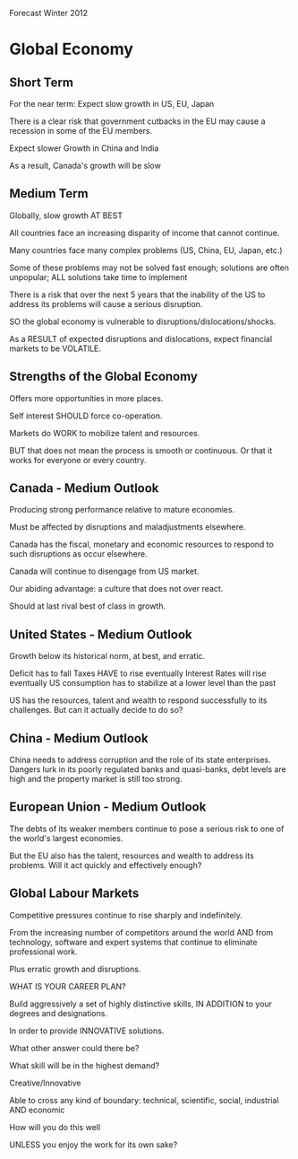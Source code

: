 Forecast Winter 2012

Global Economy
==============

Short Term
----------

For the near term: Expect slow growth in US, EU, Japan

There is a clear risk that government cutbacks in the EU may cause a recession
in some of the EU members.

Expect slower Growth in China and India

As a result, Canada's growth will be slow

Medium Term
-----------

Globally, slow growth AT BEST

All countries face an increasing disparity of income that cannot continue.

Many countries face many complex problems (US, China, EU, Japan, etc.)

Some of these problems may not be solved fast enough; solutions are often
unpopular; ALL solutions take time to implement

There is a risk that over the next 5 years that the inability of the US to
address its problems will cause a serious disruption.

SO the global economy is vulnerable to disruptions/dislocations/shocks.

As a RESULT of expected disruptions and dislocations, expect financial markets
to be VOLATILE.

Strengths of the Global Economy
-------------------------------

Offers more opportunities in more places.

Self interest SHOULD force co-operation.

Markets do WORK to mobilize talent and resources.

BUT that does not mean the process is smooth or continuous. Or that it works for
everyone or every country.

Canada - Medium Outlook
-----------------------

Producing strong performance relative to mature economies.

Must be affected by disruptions and maladjustments elsewhere.

Canada has the fiscal, monetary and economic resources to respond to such
disruptions as occur elsewhere.

Canada will continue to disengage from US market.

Our abiding advantage: a culture that does not over react.

Should at last rival best of class in growth.

United States - Medium Outlook
------------------------------

Growth below its historical norm, at best, and erratic.

Deficit has to fall
Taxes HAVE to rise eventually
Interest Rates will rise eventually
US consumption has to stabilize at a lower level than the past

US has the resources, talent and wealth to respond successfully to its
challenges. But can it actually decide to do so?

China - Medium Outlook
----------------------

China needs to address corruption and the role of its state enterprises. Dangers
lurk in its poorly regulated banks and quasi-banks, debt levels are high and the
property market is still too strong.

European Union - Medium Outlook
-------------------------------

The debts of its weaker members continue to pose a serious risk to one of the
world's largest economies.

But the EU also has the talent, resources and wealth to address its problems.
Will it act quickly and effectively enough?

Global Labour Markets
---------------------
Competitive pressures continue to rise sharply and indefinitely.

From the increasing number of competitors around the world AND from technology,
software and expert systems that continue to eliminate professional work.

Plus erratic growth and disruptions.

WHAT IS YOUR CAREER PLAN?

Build aggressively a set of highly distinctive skills, IN ADDITION to your
degrees and designations.

In order to provide INNOVATIVE solutions.

What other answer could there be?

What skill will be in the highest demand?

Creative/Innovative

Able to cross any kind of boundary: technical, scientific, social, industrial
AND economic

How will you do this well

UNLESS you enjoy the work for its own sake?
